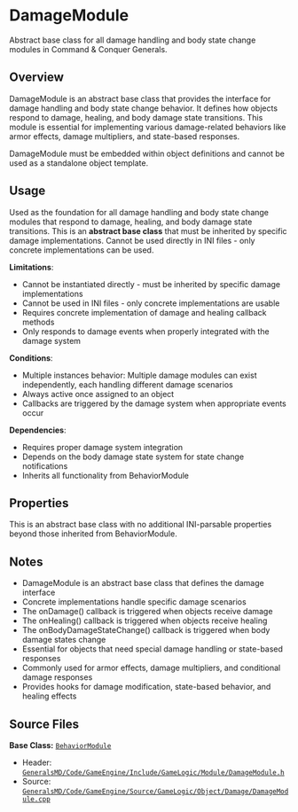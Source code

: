# DamageModule

Abstract base class for all damage handling and body state change modules in Command & Conquer Generals.

## Overview

DamageModule is an abstract base class that provides the interface for damage handling and body state change behavior. It defines how objects respond to damage, healing, and body damage state transitions. This module is essential for implementing various damage-related behaviors like armor effects, damage multipliers, and state-based responses.

DamageModule must be embedded within object definitions and cannot be used as a standalone object template.

## Usage

Used as the foundation for all damage handling and body state change modules that respond to damage, healing, and body damage state transitions. This is an **abstract base class** that must be inherited by specific damage implementations. Cannot be used directly in INI files - only concrete implementations can be used.

**Limitations**:
- Cannot be instantiated directly - must be inherited by specific damage implementations
- Cannot be used in INI files - only concrete implementations are usable
- Requires concrete implementation of damage and healing callback methods
- Only responds to damage events when properly integrated with the damage system

**Conditions**:
- Multiple instances behavior: Multiple damage modules can exist independently, each handling different damage scenarios
- Always active once assigned to an object
- Callbacks are triggered by the damage system when appropriate events occur

**Dependencies**:
- Requires proper damage system integration
- Depends on the body damage state system for state change notifications
- Inherits all functionality from BehaviorModule

## Properties

This is an abstract base class with no additional INI-parsable properties beyond those inherited from BehaviorModule.

## Notes

- DamageModule is an abstract base class that defines the damage interface
- Concrete implementations handle specific damage scenarios
- The onDamage() callback is triggered when objects receive damage
- The onHealing() callback is triggered when objects receive healing
- The onBodyDamageStateChange() callback is triggered when body damage states change
- Essential for objects that need special damage handling or state-based responses
- Commonly used for armor effects, damage multipliers, and conditional damage responses
- Provides hooks for damage modification, state-based behavior, and healing effects

## Source Files

**Base Class:** [`BehaviorModule`](../../GeneralsMD/Code/GameEngine/Include/GameLogic/Module/BehaviorModule.h)

- Header: [`GeneralsMD/Code/GameEngine/Include/GameLogic/Module/DamageModule.h`](../../GeneralsMD/Code/GameEngine/Include/GameLogic/Module/DamageModule.h)
- Source: [`GeneralsMD/Code/GameEngine/Source/GameLogic/Object/Damage/DamageModule.cpp`](../../GeneralsMD/Code/GameEngine/Source/GameLogic/Object/Damage/DamageModule.cpp)